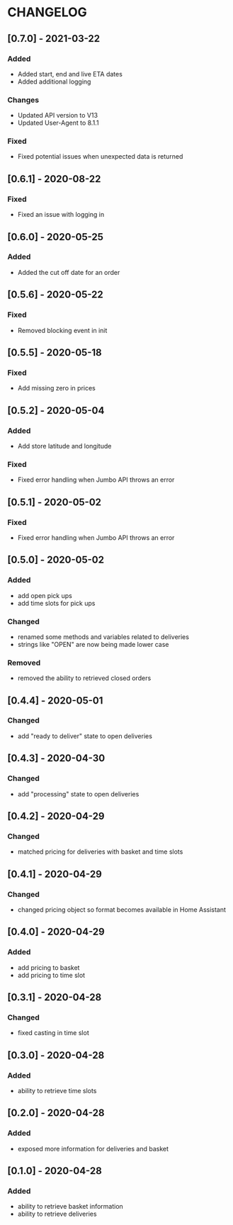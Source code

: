 # CHANGELOG

## [0.7.0] - 2021-03-22
### Added
  - Added start, end and live ETA dates
  - Added additional logging

### Changes
  - Updated API version to V13
  - Updated User-Agent to 8.1.1

### Fixed
  - Fixed potential issues when unexpected data is returned

## [0.6.1] - 2020-08-22
### Fixed
  - Fixed an issue with logging in

## [0.6.0] - 2020-05-25
### Added
  - Added the cut off date for an order

## [0.5.6] - 2020-05-22
### Fixed
  - Removed blocking event in init

## [0.5.5] - 2020-05-18
### Fixed
  - Add missing zero in prices

## [0.5.2] - 2020-05-04
### Added
  - Add store latitude and longitude
  
### Fixed
  - Fixed error handling when Jumbo API throws an error

## [0.5.1] - 2020-05-02
### Fixed
  - Fixed error handling when Jumbo API throws an error

## [0.5.0] - 2020-05-02
### Added
  - add open pick ups
  - add time slots for pick ups
 
### Changed
  - renamed some methods and variables related to deliveries
  - strings like "OPEN" are now being made lower case
  
### Removed
  - removed the ability to retrieved closed orders

## [0.4.4] - 2020-05-01
### Changed
  - add "ready to deliver" state to open deliveries

## [0.4.3] - 2020-04-30
### Changed
  - add "processing" state to open deliveries
  
## [0.4.2] - 2020-04-29
### Changed
  - matched pricing for deliveries with basket and time slots

## [0.4.1] - 2020-04-29
### Changed
  - changed pricing object so format becomes available in Home Assistant

## [0.4.0] - 2020-04-29
### Added
  - add pricing to basket
  - add pricing to time slot
 
## [0.3.1] - 2020-04-28
### Changed
  - fixed casting in time slot
 
## [0.3.0] - 2020-04-28
### Added
  - ability to retrieve time slots
  
## [0.2.0] - 2020-04-28
### Added
  - exposed more information for deliveries and basket

## [0.1.0] - 2020-04-28
### Added
  - ability to retrieve basket information
  - ability to retrieve deliveries
